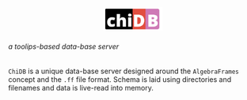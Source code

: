 <div align="center">
<img src="https://github.com/ChifiSource/image_dump/blob/main/laboratory/tools/chifiDB.png" width="120"></img>
</div>

###### a toolips-based data-base server
`ChiDB` is a unique data-base server designed around the `AlgebraFrames` concept and the `.ff` file format. Schema is laid using directories and filenames and data is live-read into memory.
